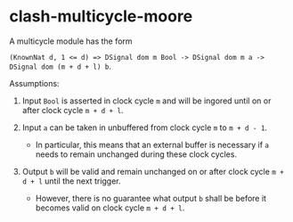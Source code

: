 # clash-multicycle-moore

A multicycle module has the form

`(KnownNat d, 1 <= d) => DSignal dom m Bool -> DSignal dom m a -> DSignal dom (m + d + l) b`.

Assumptions:

  1. Input `Bool` is asserted in clock cycle `m` and will be ingored until on or after clock cycle `m + d + l`.

  2. Input `a` can be taken in unbuffered from clock cycle `m` to `m + d - 1`.

     - In particular, this means that an external buffer is necessary if `a` needs to remain unchanged during these clock cycles.

  3. Output `b` will be valid and remain unchanged on or after clock cycle `m + d + l` until the next trigger.

     - However, there is no guarantee what output `b` shall be before it becomes valid on clock cycle `m + d + l`.
